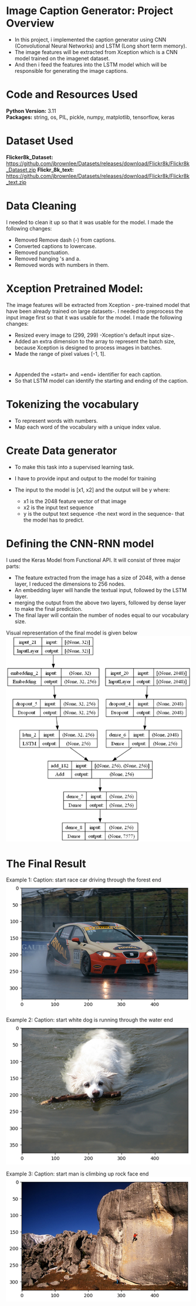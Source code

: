 # Image Caption Generator: Project Overview 
* In this project, i implemented the caption generator using CNN (Convolutional Neural Networks) and LSTM (Long short term memory).
* The image features will be extracted from Xception which is a CNN model trained on the imagenet dataset.
* And then i feed the features into the LSTM model which will be responsible for generating the image captions.

# Code and Resources Used 
**Python Version:** 3.11  
**Packages:** string, os, PIL, pickle, numpy, matplotlib, tensorflow, keras

# Dataset Used 
**Flicker8k_Dataset:** https://github.com/jbrownlee/Datasets/releases/download/Flickr8k/Flickr8k_Dataset.zip
**Flickr_8k_text:** https://github.com/jbrownlee/Datasets/releases/download/Flickr8k/Flickr8k_text.zip

# Data Cleaning
I needed to clean it up so that it was usable for the model. I made the following changes:

*	Removed Remove dash (-) from captions.
*	Converted captions to lowercase.
*	Removed punctuation.
*	Removed hanging 's and a.
*	Removed words with numbers in them.

# Xception Pretrained Model:
The image features will be extracted from Xception - pre-trained model that have been already trained on large datasets-.
I needed to preprocess the input image first so that it was usable for the model. I made the following changes:

*	Resized every image to (299, 299) -Xception's default input size-.
*	Added an extra dimension to the array to represent the batch size, because Xception is designed to process images in batches.
*	Made the range of pixel values [-1, 1].

# 
* Appended the =start= and =end= identifier for each caption.
* So that LSTM model can identify the starting and ending of the caption.

# Tokenizing the vocabulary
* To represent words with numbers.
* Map each word of the vocabulary with a unique index value.

# Create Data generator
* To make this task into a supervised learning task.
* I have to provide input and output to the model for training
* The input to the model is [x1, x2] and the output will be y where:
  
    * x1 is the 2048 feature vector of that image
    * x2 is the input text sequence
    * y is the output text sequence -the next word in the sequence- that the model has to predict.

# Defining the CNN-RNN model
I used the Keras Model from Functional API. It will consist of three major parts:

* The feature extracted from the image has a size of 2048, with a dense layer, I reduced the dimensions to 256 nodes.
* An embedding layer will handle the textual input, followed by the LSTM layer.
* merging the output from the above two layers, followed by dense layer to make the final prediction.
* The final layer will contain the number of nodes equal to our vocabulary size.

Visual representation of the final model is given below
![alt text](https://github.com/amraskar/Image-Caption-Generator/blob/f174754b5b16057dc232669d2451e8c867304564/model.png "Visual representation of the final model")


# The Final Result
Example 1:
Caption: start race car driving through the forest end
![alt text](https://github.com/amraskar/Image-Caption-Generator/blob/2a71adb7f17bdeafbce160501fda5ca0f6a03122/Example_1.png "Example 1")

Example 2:
Caption: start white dog is running through the water end
![alt text](https://github.com/amraskar/Image-Caption-Generator/blob/0246ae8d77eee33f58db2014ecf381f54022f201/Example_2.png "Example 2")

Example 3:
Caption: start man is climbing up rock face end
![alt text](https://github.com/amraskar/Image-Caption-Generator/blob/0246ae8d77eee33f58db2014ecf381f54022f201/Example_3.png "Example 3")
